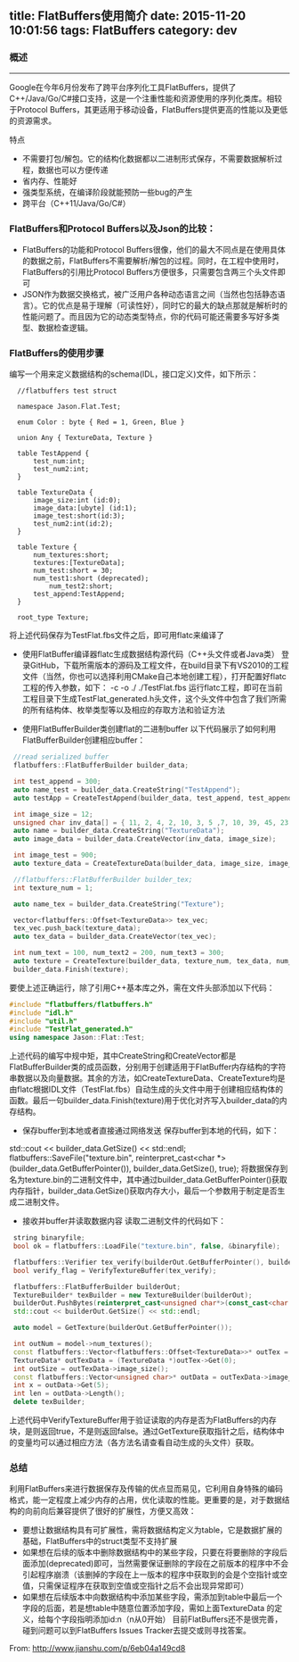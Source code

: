 title: FlatBuffers使用简介
date: 2015-11-20 10:01:56
tags: FlatBuffers
category: dev
---

### 概述
---

Google在今年6月份发布了跨平台序列化工具FlatBuffers，提供了C++/Java/Go/C#接口支持，这是一个注重性能和资源使用的序列化类库。相较于Protocol Buffers，其更适用于移动设备，FlatBuffers提供更高的性能以及更低的资源需求。

特点
- 不需要打包/解包。它的结构化数据都以二进制形式保存，不需要数据解析过程，数据也可以方便传递
- 省内存、性能好
- 强类型系统，在编译阶段就能预防一些bug的产生
- 跨平台（C++11/Java/Go/C#）

### FlatBuffers和Protocol Buffers以及Json的比较：
- FlatBuffers的功能和Protocol Buffers很像，他们的最大不同点是在使用具体的数据之前，FlatBuffers不需要解析/解包的过程。同时，在工程中使用时，FlatBuffers的引用比Protocol Buffers方便很多，只需要包含两三个头文件即可
- JSON作为数据交换格式，被广泛用户各种动态语言之间（当然也包括静态语言）。它的优点是易于理解（可读性好），同时它的最大的缺点那就是解析时的性能问题了。而且因为它的动态类型特点，你的代码可能还需要多写好多类型、数据检查逻辑。

### FlatBuffers的使用步骤
编写一个用来定义数据结构的schema(IDL，接口定义)文件，如下所示：

```FlatBuffers
  //flatbuffers test struct

  namespace Jason.Flat.Test;

  enum Color : byte { Red = 1, Green, Blue }

  union Any { TextureData, Texture }

  table TestAppend {
      test_num:int;
      test_num2:int;
  }

  table TextureData {
      image_size:int (id:0);
      image_data:[ubyte] (id:1);
      image_test:short(id:3);
      test_num2:int(id:2);
  }

  table Texture {
      num_textures:short;
      textures:[TextureData];
      num_test:short = 30;
      num_test1:short (deprecated);
          num_test2:short;
      test_append:TestAppend;
  }

  root_type Texture;

```
将上述代码保存为TestFlat.fbs文件之后，即可用flatc来编译了

- 使用FlatBuffer编译器flatc生成数据结构源代码（C++头文件或者Java类）
登录GitHub，下载所需版本的源码及工程文件，在build目录下有VS2010的工程文件（当然，你也可以选择利用CMake自己本地创建工程），打开配置好flatc工程的传入参数，如下：
-c -o ./ ./TestFlat.fbs
运行flatc工程，即可在当前工程目录下生成TestFlat_generated.h头文件，这个头文件中包含了我们所需的所有结构体、枚举类型等以及相应的存取方法和验证方法

- 使用FlatBufferBuilder类创建flat的二进制buffer
以下代码展示了如何利用FlatBufferBuilder创建相应buffer：

```c++
 //read serialized buffer
 flatbuffers::FlatBufferBuilder builder_data;

 int test_append = 300;
 auto name_test = builder_data.CreateString("TestAppend");
 auto testApp = CreateTestAppend(builder_data, test_append, test_append);

 int image_size = 12;
 unsigned char inv_data[] = { 11, 2, 4, 2, 10, 3, 5 ,7, 10, 39, 45, 23 };
 auto name = builder_data.CreateString("TextureData");
 auto image_data = builder_data.CreateVector(inv_data, image_size);

 int image_test = 900;
 auto texture_data = CreateTextureData(builder_data, image_size, image_data, image_test, image_test);

 //flatbuffers::FlatBufferBuilder builder_tex;
 int texture_num = 1;

 auto name_tex = builder_data.CreateString("Texture");

 vector<flatbuffers::Offset<TextureData>> tex_vec;
 tex_vec.push_back(texture_data);
 auto tex_data = builder_data.CreateVector(tex_vec);

 int num_text = 100, num_text2 = 200, num_text3 = 300;
 auto texture = CreateTexture(builder_data, texture_num, tex_data, num_text, num_text2, testApp);
 builder_data.Finish(texture);
```

要使上述正确运行，除了引用C++基本库之外，需在文件头部添加以下代码：

```c++
#include "flatbuffers/flatbuffers.h"
#include "idl.h"
#include "util.h"
#include "TestFlat_generated.h"
using namespace Jason::Flat::Test;
```
上述代码的编写中规中矩，其中CreateString和CreateVector都是FlatBufferBuilder类的成员函数，分别用于创建适用于FlatBuffer内存结构的字符串数据以及向量数据。其余的方法，如CreateTextureData、CreateTexture均是由flatc根据IDL文件（TestFlat.fbs）自动生成的头文件中用于创建相应结构体的函数。最后一句builder_data.Finish(texture)用于优化对齐写入builder_data的内存结构。

- 保存buffer到本地或者直接通过网络发送
保存buffer到本地的代码，如下：

std::cout << builder_data.GetSize() << std::endl;
flatbuffers::SaveFile("texture.bin", reinterpret_cast<char *>(builder_data.GetBufferPointer()), builder_data.GetSize(), true);
将数据保存到名为texture.bin的二进制文件中，其中通过builder_data.GetBufferPointer()获取内存指针，builder_data.GetSize()获取内存大小，最后一个参数用于制定是否生成二进制文件。

- 接收并buffer并读取数据内容
读取二进制文件的代码如下：

```c++
 string binaryfile;
 bool ok = flatbuffers::LoadFile("texture.bin", false, &binaryfile);

 flatbuffers::Verifier tex_verify(builderOut.GetBufferPointer(), builderOut.GetSize());
 bool verify_flag = VerifyTextureBuffer(tex_verify);

 flatbuffers::FlatBufferBuilder builderOut;
 TextureBuilder* texBuilder = new TextureBuilder(builderOut);
 builderOut.PushBytes(reinterpret_cast<unsigned char*>(const_cast<char *>(binaryfile.c_str())), binaryfile.size());
 std::cout << builderOut.GetSize() << std::endl;

 auto model = GetTexture(builderOut.GetBufferPointer());

 int outNum = model->num_textures();
 const flatbuffers::Vector<flatbuffers::Offset<TextureData>>* outTex = model->textures();
 TextureData* outTexData = (TextureData *)outTex->Get(0);
 int outSize = outTexData->image_size();
 const flatbuffers::Vector<unsigned char>* outData = outTexData->image_data();
 int x = outData->Get(5);
 int len = outData->Length();
 delete texBuilder;
```
上述代码中VerifyTextureBuffer用于验证读取的内存是否为FlatBuffers的内存块，是则返回true，不是则返回false。通过GetTexture获取指针之后，结构体中的变量均可以通过相应方法（各方法名请查看自动生成的头文件）获取。

### 总结
利用FlatBuffers来进行数据保存及传输的优点显而易见，它利用自身特殊的编码格式，能一定程度上减少内存的占用，优化读取的性能。更重要的是，对于数据结构的向前向后兼容提供了很好的扩展性，方便又高效：

- 要想让数据结构具有可扩展性，需将数据结构定义为table，它是数据扩展的基础，FlatBuffers中的struct类型不支持扩展
- 如果想在后续的版本中删除数据结构中的某些字段，只要在将要删除的字段后面添加(deprecated)即可，当然需要保证删除的字段在之前版本的程序中不会引起程序崩溃（该删掉的字段在上一版本的程序中获取到的会是个空指针或空值，只需保证程序在获取到空值或空指针之后不会出现异常即可）
- 如果想在后续版本中向数据结构中添加某些字段，需添加到table中最后一个字段的后面，若是想table中随意位置添加字段，需如上面TextureData 的定义，给每个字段指明添加id:n（n从0开始）
目前FlatBuffers还不是很完善，碰到问题可以到FlatBuffers Issues Tracker去提交或则寻找答案。

From: http://www.jianshu.com/p/6eb04a149cd8

